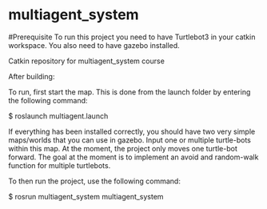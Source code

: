 # multiagent_system

#Prerequisite
To run this project you need to have Turtlebot3 in your catkin workspace.
You also need to have gazebo installed.

Catkin repository for multiagent_system course

After building:


To run, first start the map. This is done from the launch folder by entering the following command:

$ roslaunch multiagent.launch

If everything has been installed correctly, you should have two very simple maps/worlds that you can use in gazebo.
Input one or multiple turtle-bots within this map. At the moment, the project only moves one turtle-bot forward.
The goal at the moment is to implement an avoid and random-walk function for multiple turtlebots.



To then run the project, use the following command:

$ rosrun multiagent_system multiagent_system
